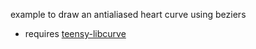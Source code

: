 example to draw an antialiased heart curve using beziers

* requires [teensy-libcurve](https://github.com/newdigate/teensy-libcurve)

